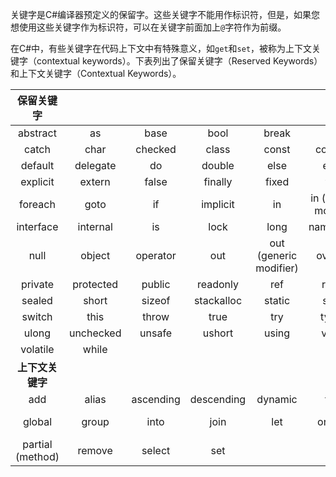 关键字是C#编译器预定义的保留字。这些关键字不能用作标识符，但是，如果您想使用这些关键字作为标识符，可以在关键字前面加上`@`字符作为前缀。

在C#中，有些关键字在代码上下文中有特殊意义，如`get`和`set`，被称为上下文关键字（contextual keywords）。下表列出了保留关键字（Reserved Keywords）和上下文关键字（Contextual Keywords）。

| **保留关键字** | | | | | | |
| :---: | :---: | :---: | :---: | :---: | :---: | :---: |
| abstract | as | base | bool | break | byte | case |
| catch | char | checked | class | const | continue | decimal |
| default | delegate | do | double | else | enum | event |
| explicit | extern | false | finally | fixed | float | for |
| foreach | goto | if | implicit | in | in (generic modifier) | int |
| interface | internal | is | lock | long | namespace | new |
| null | object | operator | out | out (generic modifier) | override | params |
| private | protected | public | readonly | ref | return | sbyte |
| sealed | short | sizeof | stackalloc | static | string | struct |
| switch | this | throw | true | try | typeof | uint |
| ulong | unchecked | unsafe | ushort | using | virtual | void |
| volatile | while | | | | | |
| **上下文关键字** | | | |
| add | alias | ascending | descending | dynamic | from | get |
| global | group | into | join | let | orderby | partial (type) |
| partial (method) | remove | select | set | | | |

